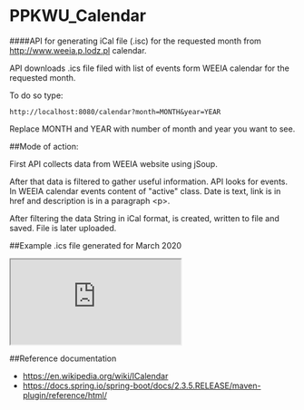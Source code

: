 # PPKWU_Calendar

####API for generating iCal file (.isc) for the requested month from http://www.weeia.p.lodz.pl calendar.

API downloads .ics file filed with list of events form WEEIA calendar for the requested month.

To do so type:
``` 
http://localhost:8080/calendar?month=MONTH&year=YEAR
```
Replace MONTH and YEAR with number of month and year you want to see.


##Mode of action:

First API collects data from WEEIA website using jSoup. 

After that data is filtered to gather useful information.
API looks for events. In WEEIA calendar events content of "active" class.
Date is text, link is in href and description is in a paragraph  \<p>.
  
After filtering the data String in iCal format, is created, written to file and saved.
File is later uploaded.

##Example .ics file generated for March 2020
<div>
<iframe src="https://raw.githubusercontent.com/AndrzejBilant/PPKWU_Calendar/master/032020.ics" ></iframe>
</div>

##Reference documentation

* https://en.wikipedia.org/wiki/ICalendar
* https://docs.spring.io/spring-boot/docs/2.3.5.RELEASE/maven-plugin/reference/html/

